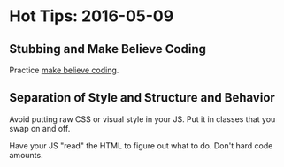 # Hot Tips: 2016-05-09
## Stubbing and Make Believe Coding
Practice [make believe coding](/notes/stubbing.md).

## Separation of Style and Structure and Behavior
Avoid putting raw CSS or visual style in your JS.
Put it in classes that you swap on and off.

Have your JS "read" the HTML to figure out what to do.
Don't hard code amounts.
